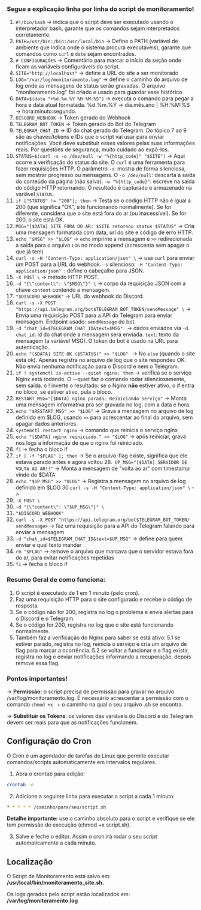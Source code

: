 ### Segue a explicação linha por linha do script de monitoramento!
1. ```#!/bin/bash``` -> indica que o script deve ser executado usando o interpretador bash, garante que os comandos sejam interpretados corretamente.
2. ```PATH=/usr/bin:/bin:/usr/local/bin``` -> Define o PATH (variável de ambiente que indica onde o sistema procura executáveis), garante que comandos como ```curl``` e ```date``` sejam encontrados.
3. ```# CONFIGURAÇÕES``` -> Comentário para marcar o início da seção onde ficam as variáveis configuráveis do script.
4. ```SITE="http://localhost"``` -> define a URL do site a ser monitorado
5. ```LOG="/var/log/monitoramento.log"``` -> define o caminho do arquivo de log onde as mensagens de status serão gravadas. O arquivo "monitoramento.log" foi criado e usado para guardar esse histórico.
6. ```DATA=$(date "+%d.%m.%Y %H:%M:%S")``` -> executa o comando para pegar a hora e data atual formatada. %d.%m.%Y → dia.mês.ano | %H:%M:%S → hora:minuto:segundo.
7. ```DISCORD_WEBHOOK``` -> Token gerado do Webhook
8. ```TELEGRAM_BOT_TOKEN``` -> Token gerado do Bot do Telegram
9. ```TELEGRAM_CHAT_ID``` -> ID do chat gerado do Telegram. Do tópico 7 ao 9 são as chaves/tokens e IDs que o script vai usar para enviar notificações. Você deve substituir esses valores pelas suas informações reais. Por questões de segurança, muito cuidado ao expô-los.
10. ```STATUS=$(curl -s -o /dev/null -w "%{http_code}" "$SITE")``` -> Aqui ocorre a verificação do status do site. O ```curl``` é uma ferramenta para fazer requisições HTTP. O parâmetro ```-s```: mostra de forma silenciosa, sem mostrar progresso ou mensagens. O ```-o /dev/null```: descarta a saída do conteúdo da página (não salva). ```-w "%{http_code}"```: escreve na saída do código HTTP retornando. O resultado é capturado e armazenado na variável ```STATUS```.
11. ```if ["STATUS" != "200"]; then``` -> Testa se o código HTTP não é igual a 200 (que significa “OK”, site funcionando normalmente). Se for diferente, considera que o site está fora do ar (ou inacessível). Se for 200, o site está OK.
  12. ```MSG="[$DATA] SITE FORA DO AR: $SITE retornou status $STATUS"``` -> Cria uma mensagem formatada com data, url do site e código de erro HTTP.
  13. ```echo "$MSG" >> "$LOG"``` -> ```echo``` imprime a mensagem e ```>>``` redirecionada a saída para o arquivo ```LOG``` no modo append (acrescenta sem apagar o que já tem)
  14. ```curl -s -H "Content-Type: application/json" \``` -> usa ```curl``` para enviar um POST para a URL do webhook. ```-s``` silencioso: ```-H "Content-Type: application/json" ```: define o cabeçalho para JSON.
  15. ```-X POST \``` -> método HTTP POST.
  16. ```-d "{\"content\": \"$MSG\"}" \``` -> corpo da requisição JSON com a chave ```content``` contendo a mensagem.
  17. ```"$DISCORD_WEBHOOK"``` -> URL do webhook do Discord.
  18. ```curl -s -X POST "https://api.telegram.org/bot$TELEGRAM_BOT_TOKEN/sendMessage" \``` -> Envia uma requisição POST para a API do Telegram para enviar mensagem. Endpoint usado: ```sendMessage``` do bot.
  19. ```-d "chat_id=$TELEGRAM_CHAT_ID&text=$MSG" ``` -> dados enviados via ```-d```. ```chat_id```: id do chat onde a mensagem será enviada. ```text```: texto da mensagem (a variável MSG). O token do bot é usado na URL para autenticação.
  20. ```echo "[$DATA] SITE OK ($STATUS)" >> "$LOG" ``` -> No ```else``` (quando o site está ok). Apenas registra no arquivo de log que o site respondeu OK. Não envia nenhuma notificação para o Discord e nem o Telegram.
  21. ```if ! systemctl is-active --quiet nginx; then``` -> verifica se o serviço Nginx está rodando. O --quiet faz o comando rodar silenciosamente, sem saída. o ! inverte o resultado: se o Nginx **não** estiver ativo, o if entra no bloco, se estiver ativo, pula o bloco.
  22. ```RESTART_MSG="[$DATA] nginx parado. Reiniciando serviço"``` -> Monta uma mensagem informativa pra ser gravada no log, com a data e hora.
  23. ```echo "$RESTART_MSG" >> "$LOG"``` -> Grava a mensagem no arquivo de log definido em $LOG, usando ```>>``` para acrescentar ao final do arquivo, sem apagar dados anteriores.
  24. ```systemctl restart nginx``` -> comando que reinicia o serviço nginx
  25. ``` echo "[$DATA] nginx reiniciado." >> "$LOG" ``` -> após reiniciar, grava nos logs a informação de que o nginx foi reiniciado.
  26. ```fi``` -> fecha o bloco if
  27. ```if [ -f "$FLAG" ]; then``` -> Se o arquivo-flag existe, significa que ele estava parado antes e agora voltou
  28.``` UP_MSG="[$DATA] SERVIDOR DE VOLTA AO AR!!"``` -> Monta a mensagem de "volta ao ar" com timestamp vindo de $DATA
  29. ```echo "$UP_MSG" >> "$LOG"``` -> Registra a mensagem no arquivo de log definido em $LOG
  30.```curl -s -H "Content-Type: application/json" \``` ->
  31. ```-X POST \```
  32. ```-d "{\"content\": \"$UP_MSG\"}" \```
  33. ```"$DISCORD_WEBHOOK"```
  34. ```curl -s -X POST "https://api.telegram.org/bot$TELEGRAM_BOT_TOKEN/    sendMessage>``` -> faz uma requisição para a API do Telegram falando para enviar a mensagem
  35. ```-d "chat_id=$TELEGRAM_CHAT_ID&text=$UP_MSG"``` -> define para quem enviar e qual texto mandar
  36. ```rm "$FLAG"``` -> remove o arquivo que marcava que o servidor estava fora do ar, para evitar notificações repetidas
  37. ```fi``` -> fecha o bloco if


### Resumo Geral de como funciona:
1. O script é executado de 1 em 1 minuto (pelo cron).
2. Faz uma requisição HTTP para o site configurado e recebe o código de resposta.
3. Se o código não for 200, registra no log o problema e envia alertas para o Discord e o Telegram.
4. Se o código for 200, registra no log que o site está funcionando normalmente.
5. Também faz a verificação do Nginx para saber se está ativo:
   5.1 se estiver parado, registra no log, reinicia o serviço e cria um arquivo de flag para marcar a ocorrência.
   5.2 se voltar a funcionar e a flag existir, registra no log e enviar notificações informando a recuperação, depois remove essa flag.

### Pontos importantes!
-> **Permissão:** o script precisa de permissão para gravar no arquivo /var/log/monitoramento.log. É necessário acrescentar a permissão com o comando ```chmod +x ``` + o caminho na qual o seu arquivo .sh se encontra.

-> **Substituir os Tokens**: os valores das variáveis do Discord e do Telegram devem ser reais para que as notificações funcionem.

## Configuração do Cron
O Cron é um agendador de tarefas do Linux que permite executar comandos/scripts automaticamente em intervalos regulares.
1. Abra o crontab para edição:
```bash
crontab -e 
```
2. Adicione a seguinte linha para executar o script a cada 1 minuto:
```bash
* * * * * /caminho/para/seu/script.sh
```
**Detalhe importante:** use o caminho absoluto para o script e verifique se ele tem permissão de execução (chmod +x script.sh).

3. Salve e feche o editor. Assim o cron irá rodar o seu script automaticamente a cada minuto.

## Localização 
O Script de Monitoramento está salvo em: **/usr/local/bin/monitoramento_site.sh.**

Os logs gerados pelo script estão localizados em: **/var/log/monitoramento.log**

